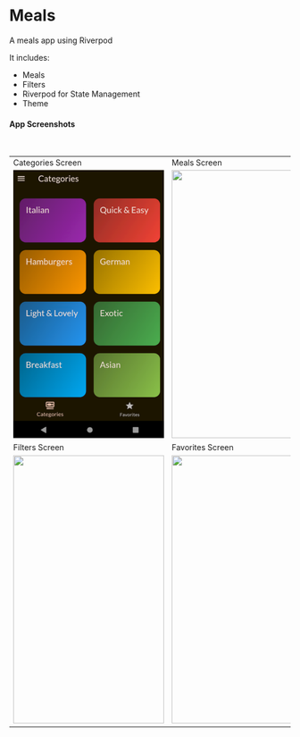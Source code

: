 # Meals

A meals app using Riverpod

It includes:
- Meals
- Filters
- Riverpod for State Management
- Theme
  
#### App Screenshots

<table>
  <tr>
    <td>Categories Screen</td>
     <td>Meals Screen</td>
     <td>Meals Details Screen</td>
  </tr>
  <tr>
    <td><img src="screenshots/Picture1.png" width=270 height=480></td>
    <td><img src="![image](https://github.com/user-attachments/assets/d94741b0-1bcc-4e84-be20-9c5a3b3869e6)
" width=270 height=480></td>
    <td><img src="![image](https://github.com/user-attachments/assets/d184d542-6b3e-424d-8881-17b1fe6e5987)
" width=270 height=480></td>
  </tr>
  <br>
  <tr>
    <td>Filters Screen</td>
     <td>Favorites Screen</td>
     <td>Drawer</td>
  </tr>
  <tr>
    <td><img src="![image](https://github.com/user-attachments/assets/a242cefb-7e25-444e-a57a-b5782a04a119)
" width=270 height=480></td>
    <td><img src="![image](https://github.com/user-attachments/assets/1b036763-4e65-4da6-b0fd-df36384d0835)
" width=270 height=480></td>
    <td><img src="![image](https://github.com/user-attachments/assets/702edd48-babc-48cf-a923-8d4102f5884a)
" width=270 height=480></td>
  </tr>
 </table>
